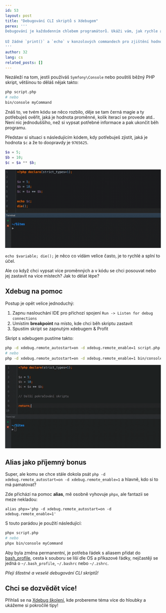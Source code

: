 ```yaml
---
id: 53
layout: post
title: "Debugování CLI skriptů s Xdebugem"
perex: '''
Debugování je každodenním chlebem programátorů. Ukáži vám, jak rychle a jednoduše se dají debugovat konzolové skripty s Xdebugem.

Už žádné `print()` a `echo` v konzolových commandech pro zjištění hodnoty proměnné  :-). 
'''
author: 32
lang: cs
related_posts: []
---
```


Nezáleží na tom, jestli používáš `Symfony\Console` nebo pouštíš běžný PHP skript, většinou to děláš nějak takto:
```bash
php script.php
# nebo
bin/console myCommand
```

Znáš to, ve tvém kódu se něco rozbilo, děje se tam černá magie a ty potřebuješ ověřit, jaká je hodnota proměnné, kolik iterací se provede atd.. Není nic jednoduššího, než si vypsat potřebné informace a pak ukončit běh programu.

Představ si situaci s následujícím kódem, kdy potřebuješ zjistit, jaká je hodnota `$c` a že to doopravdy je `9765625`.
```php
$a = 5;
$b = 10;
$c = $a ** $b;
```

<div class="text-center">
    <img src="/assets/images/posts/2017/xdebug-cli-scripts/debug-cli-script-without-xdebug.gif">
</div>

`echo $variable; die();` je něco co vídám velice často, je to rychlé a splní to účel.

Ale co když chci vypsat více proměnných a v kódu se chci posouvat nebo jej zastavit na více místech? Jak to dělat lépe?

## Xdebug na pomoc

Postup je opět velice jednoduchý:
1. Zapnu naslouchání IDE pro příchozí spojení `Run -> Listen for debug connections`
2. Umístím **breakpoint** na místo, kde chci běh skriptu zastavit
3. Spustím skript se zapnutým xdebugem & Profit

Skript s xdebugem pustíme takto:
```bash
php -d xdebug.remote_autostart=on -d xdebug.remote_enable=1 script.php myCommand
# nebo
php -d xdebug.remote_autostart=on -d xdebug.remote_enable=1 bin/console myCommand
```

<div class="text-center">
    <img src="/assets/images/posts/2017/xdebug-cli-scripts/debug-cli-script-with-xdebug.gif">
</div>

## Alias jako příjemný bonus

Super, ale komu se chce stále dokola psát `php -d xdebug.remote_autostart=on -d xdebug.remote_enable=1` a hlavně, kdo si to má pamatovat?

Zde přichází na pomoc **alias**, mě osobně vyhovuje `phpx`, ale fantazii se meze nekladou:
```
alias phpx='php -d xdebug.remote_autostart=on -d xdebug.remote_enable=1'
```

S touto parádou je použití následující:
```bash
phpx script.php
# nebo
phpx bin/console myCommand
```

Aby byla změna permanentní, je potřeba řádek s aliasem přidat do [bash_profile](https://www.quora.com/What-is-bash_profile-and-what-is-its-use), cesta k souboru se liší dle OS a příkazové řádky, nejčastěji se jedná o `~/.bash_profile`, `~/.bashrc`  nebo `~/.zshrc`.

*Přeji šťastné a veselé debugování CLI skriptů!*

## Chci se dozvědět více!
Přihlaš se na [Xdebug školení](https://pehapkari.cz/vzdelavej-se/), kde probereme téma více do hloubky a ukážeme si pokročilé tipy! 
